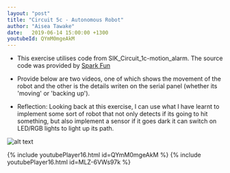 ```yaml
---
layout: "post"
title: "Circuit 5c - Autonomous Robot"
author: "Aisea Tawake"
date:   2019-06-14 15:00:00 +1300
youtubeId: QYmM0mgeAkM
---
```


* This exercise utilises code from SIK_Circuit_1c-motion_alarm. The source code was provided by [Spark Fun](https://learn.sparkfun.com/tutorials/sparkfun-inventors-kit-experiment-guide---v40/circuit-5c-autonomous-robot)

* Provide below are two videos, one of which shows the movement of the robot and the other is the details writen on the serial panel (whether its 'moving' or 'backing up').

* Reflection: Looking back at this exercise, I can use what I have learnt to implement some sort of robot that not only detects if its going to hit something, but also implement a sensor if it goes dark it can switch on LED/RGB lights to light up its path.

![alt text](http://kate.ict.op.ac.nz/~tawaab1/Embedded%20Systems%20Portfolio/images/c16.png "image")

{% include youtubePlayer16.html id=QYmM0mgeAkM %}
{% include youtubePlayer16.html id=MLZ-6VWs97k %}